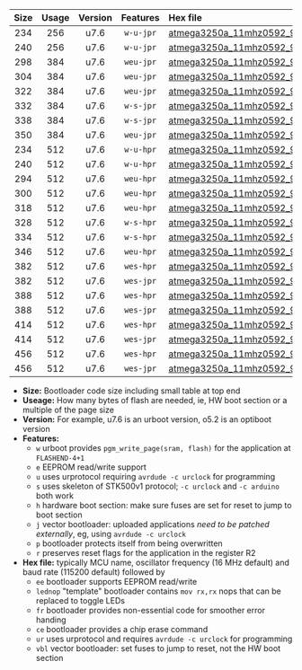 |Size|Usage|Version|Features|Hex file|
|:-:|:-:|:-:|:-:|:--|
|234|256|u7.6|`w-u-jpr`|[atmega3250a_11mhz0592_9600bps_ur_vbl.hex](https://raw.githubusercontent.com/stefanrueger/urboot/main/atmega3250a_11mhz0592_9600bps_ur_vbl.hex)|
|240|256|u7.6|`w-u-jpr`|[atmega3250a_11mhz0592_9600bps_lednop_ur_vbl.hex](https://raw.githubusercontent.com/stefanrueger/urboot/main/atmega3250a_11mhz0592_9600bps_lednop_ur_vbl.hex)|
|298|384|u7.6|`weu-jpr`|[atmega3250a_11mhz0592_9600bps_ee_ur_vbl.hex](https://raw.githubusercontent.com/stefanrueger/urboot/main/atmega3250a_11mhz0592_9600bps_ee_ur_vbl.hex)|
|304|384|u7.6|`weu-jpr`|[atmega3250a_11mhz0592_9600bps_ee_lednop_ur_vbl.hex](https://raw.githubusercontent.com/stefanrueger/urboot/main/atmega3250a_11mhz0592_9600bps_ee_lednop_ur_vbl.hex)|
|322|384|u7.6|`weu-jpr`|[atmega3250a_11mhz0592_9600bps_ee_lednop_fr_ur_vbl.hex](https://raw.githubusercontent.com/stefanrueger/urboot/main/atmega3250a_11mhz0592_9600bps_ee_lednop_fr_ur_vbl.hex)|
|332|384|u7.6|`w-s-jpr`|[atmega3250a_11mhz0592_9600bps_vbl.hex](https://raw.githubusercontent.com/stefanrueger/urboot/main/atmega3250a_11mhz0592_9600bps_vbl.hex)|
|338|384|u7.6|`w-s-jpr`|[atmega3250a_11mhz0592_9600bps_lednop_vbl.hex](https://raw.githubusercontent.com/stefanrueger/urboot/main/atmega3250a_11mhz0592_9600bps_lednop_vbl.hex)|
|350|384|u7.6|`weu-jpr`|[atmega3250a_11mhz0592_9600bps_ee_lednop_fr_ce_ur_vbl.hex](https://raw.githubusercontent.com/stefanrueger/urboot/main/atmega3250a_11mhz0592_9600bps_ee_lednop_fr_ce_ur_vbl.hex)|
|234|512|u7.6|`w-u-hpr`|[atmega3250a_11mhz0592_9600bps_ur.hex](https://raw.githubusercontent.com/stefanrueger/urboot/main/atmega3250a_11mhz0592_9600bps_ur.hex)|
|240|512|u7.6|`w-u-hpr`|[atmega3250a_11mhz0592_9600bps_lednop_ur.hex](https://raw.githubusercontent.com/stefanrueger/urboot/main/atmega3250a_11mhz0592_9600bps_lednop_ur.hex)|
|294|512|u7.6|`weu-hpr`|[atmega3250a_11mhz0592_9600bps_ee_ur.hex](https://raw.githubusercontent.com/stefanrueger/urboot/main/atmega3250a_11mhz0592_9600bps_ee_ur.hex)|
|300|512|u7.6|`weu-hpr`|[atmega3250a_11mhz0592_9600bps_ee_lednop_ur.hex](https://raw.githubusercontent.com/stefanrueger/urboot/main/atmega3250a_11mhz0592_9600bps_ee_lednop_ur.hex)|
|318|512|u7.6|`weu-hpr`|[atmega3250a_11mhz0592_9600bps_ee_lednop_fr_ur.hex](https://raw.githubusercontent.com/stefanrueger/urboot/main/atmega3250a_11mhz0592_9600bps_ee_lednop_fr_ur.hex)|
|328|512|u7.6|`w-s-hpr`|[atmega3250a_11mhz0592_9600bps.hex](https://raw.githubusercontent.com/stefanrueger/urboot/main/atmega3250a_11mhz0592_9600bps.hex)|
|334|512|u7.6|`w-s-hpr`|[atmega3250a_11mhz0592_9600bps_lednop.hex](https://raw.githubusercontent.com/stefanrueger/urboot/main/atmega3250a_11mhz0592_9600bps_lednop.hex)|
|346|512|u7.6|`weu-hpr`|[atmega3250a_11mhz0592_9600bps_ee_lednop_fr_ce_ur.hex](https://raw.githubusercontent.com/stefanrueger/urboot/main/atmega3250a_11mhz0592_9600bps_ee_lednop_fr_ce_ur.hex)|
|382|512|u7.6|`wes-hpr`|[atmega3250a_11mhz0592_9600bps_ee.hex](https://raw.githubusercontent.com/stefanrueger/urboot/main/atmega3250a_11mhz0592_9600bps_ee.hex)|
|382|512|u7.6|`wes-jpr`|[atmega3250a_11mhz0592_9600bps_ee_vbl.hex](https://raw.githubusercontent.com/stefanrueger/urboot/main/atmega3250a_11mhz0592_9600bps_ee_vbl.hex)|
|388|512|u7.6|`wes-hpr`|[atmega3250a_11mhz0592_9600bps_ee_lednop.hex](https://raw.githubusercontent.com/stefanrueger/urboot/main/atmega3250a_11mhz0592_9600bps_ee_lednop.hex)|
|388|512|u7.6|`wes-jpr`|[atmega3250a_11mhz0592_9600bps_ee_lednop_vbl.hex](https://raw.githubusercontent.com/stefanrueger/urboot/main/atmega3250a_11mhz0592_9600bps_ee_lednop_vbl.hex)|
|414|512|u7.6|`wes-hpr`|[atmega3250a_11mhz0592_9600bps_ee_lednop_fr.hex](https://raw.githubusercontent.com/stefanrueger/urboot/main/atmega3250a_11mhz0592_9600bps_ee_lednop_fr.hex)|
|414|512|u7.6|`wes-jpr`|[atmega3250a_11mhz0592_9600bps_ee_lednop_fr_vbl.hex](https://raw.githubusercontent.com/stefanrueger/urboot/main/atmega3250a_11mhz0592_9600bps_ee_lednop_fr_vbl.hex)|
|456|512|u7.6|`wes-hpr`|[atmega3250a_11mhz0592_9600bps_ee_lednop_fr_ce.hex](https://raw.githubusercontent.com/stefanrueger/urboot/main/atmega3250a_11mhz0592_9600bps_ee_lednop_fr_ce.hex)|
|456|512|u7.6|`wes-jpr`|[atmega3250a_11mhz0592_9600bps_ee_lednop_fr_ce_vbl.hex](https://raw.githubusercontent.com/stefanrueger/urboot/main/atmega3250a_11mhz0592_9600bps_ee_lednop_fr_ce_vbl.hex)|

- **Size:** Bootloader code size including small table at top end
- **Useage:** How many bytes of flash are needed, ie, HW boot section or a multiple of the page size
- **Version:** For example, u7.6 is an urboot version, o5.2 is an optiboot version
- **Features:**
  + `w` urboot provides `pgm_write_page(sram, flash)` for the application at `FLASHEND-4+1`
  + `e` EEPROM read/write support
  + `u` uses urprotocol requiring `avrdude -c urclock` for programming
  + `s` uses skeleton of STK500v1 protocol; `-c urclock` and `-c arduino` both work
  + `h` hardware boot section: make sure fuses are set for reset to jump to boot section
  + `j` vector bootloader: uploaded applications *need to be patched externally*, eg, using `avrdude -c urclock`
  + `p` bootloader protects itself from being overwritten
  + `r` preserves reset flags for the application in the register R2
- **Hex file:** typically MCU name, oscillator frequency (16 MHz default) and baud rate (115200 default) followed by
  + `ee` bootloader supports EEPROM read/write
  + `lednop` "template" bootloader contains `mov rx,rx` nops that can be replaced to toggle LEDs
  + `fr` bootloader provides non-essential code for smoother error handing
  + `ce` bootloader provides a chip erase command
  + `ur` uses urprotocol and requires `avrdude -c urclock` for programming
  + `vbl` vector bootloader: set fuses to jump to reset, not the HW boot section
